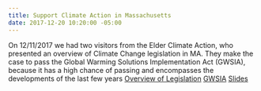 ```yaml
---
title: Support Climate Action in Massachusetts
date: 2017-12-20 10:20:00 -05:00
---
```


On 12/11/2017 we had two visitors from the Elder Climate Action, who presented an overview of Climate Change legislation in MA. They make the case to pass the Global Warming Solutions Implementation Act (GWSIA),  because it has a high chance of passing and encompasses the developments of the last few years
[Overview of Legislation](https://youtu.be/nfUBTLHIbv4)
[GWSIA](https://www.youtube.com/edit?o=U&video_id=m8-uJ6i6j5M)
[Slides](https://drive.google.com/open?id=1mRV0T3vnH0uOJvrZQukAMOMzHo-74wux)
